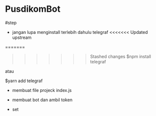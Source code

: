# PusdikomBot

#step

- jangan lupa menginstall terlebih dahulu telegraf
<<<<<<< Updated upstream
  
=======

>>>>>>> Stashed changes
  $npm install telegraf

  atau

  $yarn add telegraf

- membuat file projeck index.js

- membuat bot dan ambil token

- set
